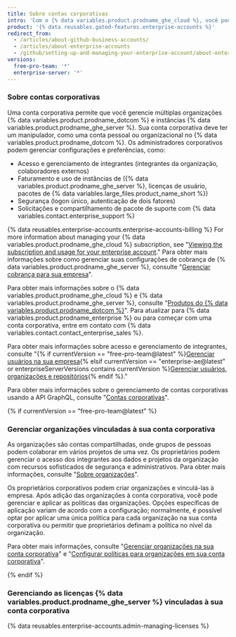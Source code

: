 ```yaml
---
title: Sobre contas corporativas
intro: 'Com o {% data variables.product.prodname_ghe_cloud %}, você pode criar uma conta corporativa para permitir a colaboração entre suas organizações, ao mesmo tempo que fornece aos administradores um único ponto de visibilidade e gerenciamento.'
product: '{% data reusables.gated-features.enterprise-accounts %}'
redirect_from:
  - /articles/about-github-business-accounts/
  - /articles/about-enterprise-accounts
  - /github/setting-up-and-managing-your-enterprise-account/about-enterprise-accounts
versions:
  free-pro-team: '*'
  enterprise-server: '*'
---
```


### Sobre contas corporativas

Uma conta corporativa permite que você gerencie múltiplas organizações {% data variables.product.prodname_dotcom %} e instâncias {% data variables.product.prodname_ghe_server %}. Sua conta corporativa deve ter um manipulador, como uma conta pessoal ou organizacional no {% data variables.product.prodname_dotcom %}. Os administradores corporativos podem gerenciar configurações e preferências, como:

- Acesso e gerenciamento de integrantes (integrantes da organização, colaboradores externos)
- Faturamento e uso de instâncias de ({% data variables.product.prodname_ghe_server %}, licenças de usuário, pacotes de {% data variables.large_files.product_name_short %})
- Segurança (logon único, autenticação de dois fatores)
- Solicitações e compartilhamento de pacote de suporte com {% data variables.contact.enterprise_support %}

{% data reusables.enterprise-accounts.enterprise-accounts-billing %} For more information about managing your {% data variables.product.prodname_ghe_cloud %} subscription, see "[Viewing the subscription and usage for your enterprise account](/articles/viewing-the-subscription-and-usage-for-your-enterprise-account)." Para obter mais informações sobre como gerenciar suas configurações de cobrança de {% data variables.product.prodname_ghe_server %}, consulte "[Gerenciar cobrança para sua empresa](/admin/overview/managing-billing-for-your-enterprise)".

Para obter mais informações sobre o {% data variables.product.prodname_ghe_cloud %} e {% data variables.product.prodname_ghe_server %}, consulte "[Produtos do {% data variables.product.prodname_dotcom %}](/articles/github-s-products)". Para atualizar para {% data variables.product.prodname_enterprise %} ou para começar com uma conta corporativa, entre em contato com {% data variables.contact.contact_enterprise_sales %}.

Para obter mais informações sobre acesso e gerenciamento de integrantes, consulte "{% if currentVersion == "free-pro-team@latest" %}[Gerenciar usuários na sua empresa](/github/setting-up-and-managing-your-enterprise/managing-users-in-your-enterprise){% elsif currentVersion == "enterprise-ae@latest" or enterpriseServerVersions contains currentVersion %}[Gerenciar usuários, organizações e repositórios](/admin/user-management){% endif %}."

Para obter mais informações sobre o gerenciamento de contas corporativas usando a API GraphQL, consulte "[Contas corporativas](/graphql/guides/managing-enterprise-accounts)".

{% if currentVersion == "free-pro-team@latest" %}

### Gerenciar organizações vinculadas à sua conta corporativa

As organizações são contas compartilhadas, onde grupos de pessoas podem colaborar em vários projetos de uma vez. Os proprietários podem gerenciar o acesso dos integrantes aos dados e projetos da organização com recursos sofisticados de segurança e administrativos. Para obter mais informações, consulte "[Sobre organizações](/articles/about-organizations)".

Os proprietários corporativos podem criar organizações e vinculá-las à empresa. Após adição das organizações à conta corporativa, você pode gerenciar e aplicar as políticas das organizações. Opções específicas de aplicação variam de acordo com a configuração; normalmente, é possível optar por aplicar uma única política para cada organização na sua conta corporativa ou permitir que proprietários definam a política no nível da organização.

Para obter mais informações, consulte "[Gerenciar organizações na sua conta corporativa](/articles/managing-organizations-in-your-enterprise-account)" e "[Configurar políticas para organizações em sua conta corporativa](/articles/setting-policies-for-organizations-in-your-enterprise-account)".

{% endif %}

### Gerenciando as licenças {% data variables.product.prodname_ghe_server %} vinculadas à sua conta corporativa

{% data reusables.enterprise-accounts.admin-managing-licenses %}
